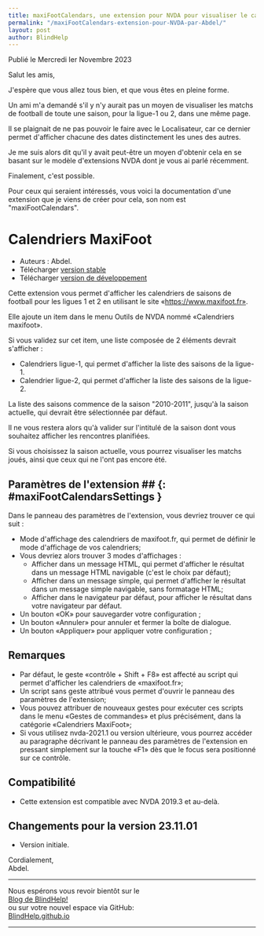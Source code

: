 ```yaml
---
title: maxiFootCalendars, une extension pour NVDA pour visualiser le calendrier des saisons ligue-1 et 2 depuis le site maxifoot.fr, par Abdel
permalink: "/maxiFootCalendars-extension-pour-NVDA-par-Abdel/"
layout: post
author: BlindHelp
---
```


<footer>Publié le Mercredi Ier Novembre 2023</footer>


Salut les amis,

J'espère que vous allez tous bien, et que vous êtes en pleine forme.

Un ami m'a demandé s'il y n'y aurait pas un moyen de visualiser les matchs de football de toute une saison, pour la ligue-1 ou 2, dans une même page.

Il se plaignait de ne pas pouvoir le faire avec le Localisateur, car ce dernier permet d'afficher chacune des dates distinctement les unes des autres.

Je me suis alors dit qu'il y avait peut-être un moyen d'obtenir cela en se basant sur le modèle d'extensions NVDA dont je vous ai parlé récemment.

Finalement, c'est possible.

Pour ceux qui seraient intéressés, vous voici la documentation d'une extension que je viens de créer pour cela, son nom est "maxiFootCalendars".


# Calendriers MaxiFoot #

* Auteurs : Abdel.
* Télécharger [version stable][1]
* Télécharger [version de développement][2]

Cette extension vous permet d'afficher les calendriers de saisons de football pour les ligues 1 et 2 en utilisant le site «https://www.maxifoot.fr».

Elle ajoute un item	 dans le menu Outils de NVDA nommé «Calendriers maxifoot».

Si vous validez sur cet item, une liste composée de 2 éléments devrait s'afficher :

* Calendriers ligue-1, qui permet d'afficher la liste des saisons de la ligue-1.
* Calendrier ligue-2, qui permet d'afficher la liste des saisons de la ligue-2.

La liste des saisons commence de la saison "2010-2011", jusqu'à la saison actuelle, qui devrait être sélectionnée par défaut.

Il ne vous restera alors qu'à valider sur l'intitulé de la saison dont vous souhaitez afficher les rencontres planifiées.

Si vous choisissez la saison actuelle, vous pourrez visualiser les matchs joués, ainsi que ceux qui ne l'ont pas encore été.

## Paramètres de l'extension ## {: #maxiFootCalendarsSettings }

Dans le panneau des paramètres de l'extension, vous devriez trouver ce qui suit :

* Mode d'affichage des calendriers de maxifoot.fr, qui permet de définir le mode d'affichage de vos calendriers;
* Vous devriez alors trouver 3 modes d'affichages :
    * Afficher dans un message HTML, qui permet d'afficher le résultat dans un message HTML navigable (c'est le choix par défaut);
    * Afficher dans un message simple, qui permet d'afficher le résultat dans un message simple navigable, sans formatage HTML;
    * Afficher dans le navigateur par défaut, pour afficher le résultat dans votre navigateur par défaut.
* Un bouton «OK» pour sauvegarder votre configuration ;
* Un bouton «Annuler» pour annuler et fermer la boîte de dialogue.
* Un bouton «Appliquer» pour appliquer votre configuration ;

## Remarques ##

* Par défaut, le geste «contrôle + Shift + F8» est affecté au script qui permet d'afficher les calendriers de «maxifoot.fr»;
* Un script sans geste attribué vous permet d'ouvrir le panneau des paramètres de l'extension;
* Vous pouvez attribuer de nouveaux gestes pour exécuter ces scripts dans le menu «Gestes de commandes» et plus précisément, dans la catégorie «Calendriers MaxiFoot»;
* Si vous utilisez nvda-2021.1 ou version ultérieure, vous pourrez accéder au paragraphe décrivant le panneau des paramètres de l'extension en pressant simplement sur la touche «F1» dès que le focus sera positionné sur ce contrôle.

## Compatibilité ##

* Cette extension est compatible avec NVDA 2019.3 et au-delà.

## Changements pour la version 23.11.01 ##

* Version initiale.

[1]: https://github.com/abdel792/maxiFootCalendars/releases/download/v23.11.01/maxiFootCalendars-23.11.01.nvda-addon

[2]: http://cyber25.free.fr/nvda-addons/maxiFootCalendars-23.11.01-dev.nvda-addon


Cordialement,    
Abdel.    

---

Nous espérons vous revoir bientôt sur le      
[Blog de BlindHelp!](http://blindhelp.blogspot.fr/)                    
ou sur  votre nouvel espace via GitHub:                     
[BlindHelp.github.io](https://blindhelp.github.io)                    

---